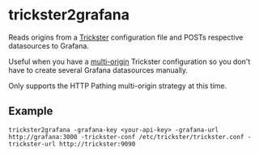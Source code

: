 # trickster2grafana

Reads origins from a [Trickster](https://github.com/Comcast/trickster) configuration file and POSTs respective datasources to Grafana.

Useful when you have a [multi-origin](https://github.com/Comcast/trickster/blob/master/docs/multi-origin.mdP) Trickster configuration so you don't have to create several Grafana datasources manually.

Only supports the HTTP Pathing multi-origin strategy at this time.

## Example
```
trickster2grafana -grafana-key <your-api-key> -grafana-url http://grafana:3000 -trickster-conf /etc/trickster/trickster.conf -trickster-url http://trickster:9090
```